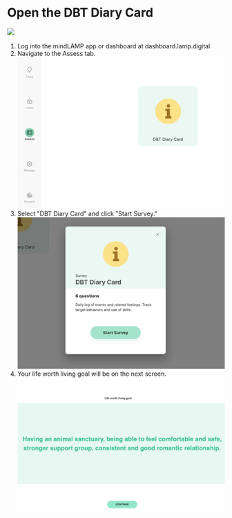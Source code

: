 # Open the DBT Diary Card
![](../assets/access_dbt.jpg)
1. Log into the mindLAMP app or dashboard at dashboard.lamp.digital
2. Navigate to the Assess tab.
![](../assets/feed.jpg)
3. Select "DBT Diary Card" and click "Start Survey."
![](../assets/dbt_start.jpg)
4. Your life worth living goal will be on the next screen.
![](../assets/life_worth_living.jpg)
